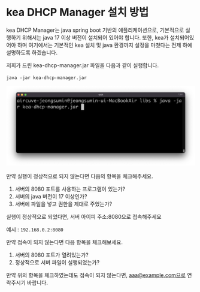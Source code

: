 kea DHCP Manager 설치 방법
============

kea DHCP Manager는 java spring boot 기반의 애플리케이션으로, 
기본적으로 실행하기 위해서는 java 17 이상 버전이 설치되어 있어야 합니다.
또한, kea가 설치되어있어야 하며 여기에서는 기본적인 kea 설치 및 java 환경까지 설정을 마쳤다는 전제 하에 설명하도록 하겠습니다.

저희가 드린 kea-dhcp-manager.jar 파일을 다음과 같이 실행합니다.

`java -jar kea-dhcp-manager.jar`

![사진을 불러올 수 없습니다](https://github.com/neneong/keaDHCPManager/blob/main/source/_static/start-spring-boot.png?raw=true)

만약 실행이 정상적으로 되지 않는다면 다음의 항목을 체크해주세요.

1. 서버의 8080 포트를 사용하는 프로그램이 있는가?
2. 서버의 java 버전이 17 이상인가?
3. 서버에 파일을 넣고 권한을 제대로 주었는가?


실행이 정상적으로 되었다면, 서버 아이피 주소:8080으로 접속해주세요

예시 : 
`192.168.0.2:8080`

만약 접속이 되지 않는다면 다음 항목을 체크해보세요.

1. 서버의 8080 포트가 열려있는가?
2. 정상적으로 서버 파일이 실행되었는가?

만약 위의 항목을 체크하였는데도 접속이 되지 않는다면, aaa@example.com으로 연락주시기 바랍니다.